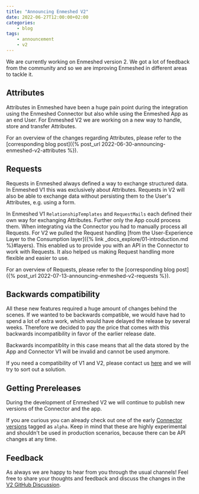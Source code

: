 ```yaml
---
title: "Announcing Enmeshed V2"
date: 2022-06-27T12:00:00+02:00
categories:
    - blog
tags:
    - announcement
    - v2
---
```


We are currently working on Enmeshed version 2. We got a lot of feedback from the community and so we are improving Enmeshed in different areas to tackle it.

## Attributes

Attributes in Enmeshed have been a huge pain point during the integration using the Enmeshed Connector but also while using the Enmeshed App as an end User. For Enmeshed V2 we are working on a new way to handle, store and transfer Attributes.

For an overview of the changes regarding Attributes, please refer to the [corresponding blog post]({% post_url 2022-06-30-announcing-enmeshed-v2-attributes %}).

## Requests

Requests in Enmeshed always defined a way to exchange structured data. In Enmeshed V1 this was exclusively about Attributes. Requests in V2 will also be able to exchange data without persisting them to the User's Attributes, e.g. using a form.

In Enmeshed V1 `RelationshipTemplates` and `RequestMails` each defined their own way for exchanging Attributes. Further only the App could process them. When integrating via the Connector you had to manually process all Requests. For V2 we pulled the Request handling [from the User-Experience Layer to the Consumption layer]({% link _docs_explore/01-introduction.md %}#layers). This enabled us to provide you with an API in the Connector to work with Requests. It also helped us making Request handling more flexible and easier to use.

For an overview of Requests, please refer to the [corresponding blog post]({% post_url 2022-07-13-announcing-enmeshed-v2-requests %}).

## Backwards compatibility

All these new features required a huge amount of changes behind the scenes. If we wanted to be backwards compatible, we would have had to spend a lot of extra work, which would have delayed the release by several weeks. Therefore we decided to pay the price that comes with this backwards incompatibility in favor of the earlier release date.

Backwards incompatiblity in this case means that all the data stored by the App and Connector V1 will be invalid and cannot be used anymore.

If you need a compatibility of V1 and V2, please contact us [here](https://www.js-soft.com/enmeshed/) and we will try to sort out a solution.

## Getting Prereleases

During the development of Enmeshed V2 we will continue to publish new versions of the Connector and the app.

If you are curious you can already check out one of the early [Connector versions](https://github.com/nmshd/cns-connector/pkgs/container/connector/versions) tagged as `alpha`. Keep in mind that these are highly experimental and shouldn't be used in production scenarios, because there can be API changes at any time.

## Feedback

As always we are happy to hear from you through the usual channels! Feel free to share your thoughts and feedback and discuss the changes in the [V2 GitHub Discussion](https://github.com/nmshd/feedback/discussions/17).
